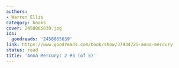 ```yaml
---
authors:
- Warren Ellis
category: books
cover: 2458865639.jpg
ids:
  goodreads: '2458865639'
link: https://www.goodreads.com/book/show/37934725-anna-mercury
status: read
title: 'Anna Mercury: 2 #3 (of 5)'
---
```

